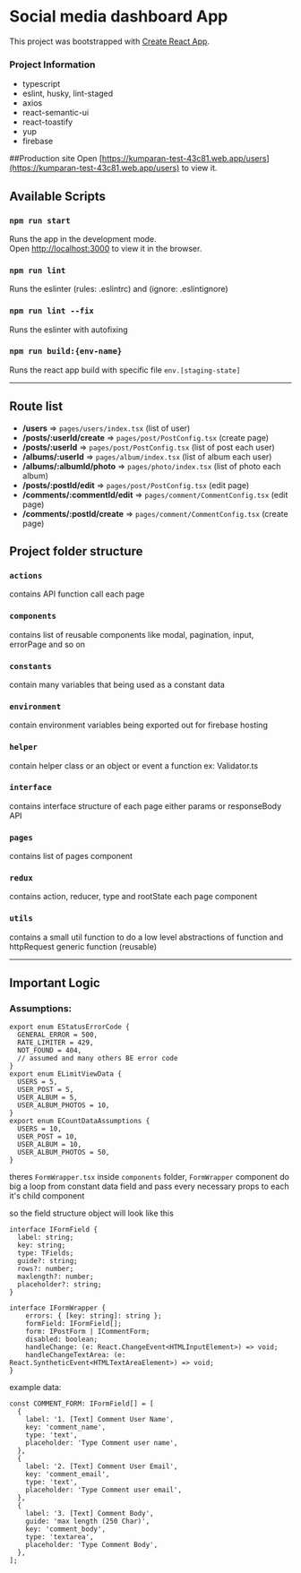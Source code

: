# Social media dashboard App

This project was bootstrapped with [Create React App](https://github.com/facebook/create-react-app).
### Project Information
- typescript
- eslint, husky, lint-staged
- axios
- react-semantic-ui
- react-toastify
- yup
- firebase

##Production site
Open [https://kumparan-test-43c81.web.app/users](https://kumparan-test-43c81.web.app/users) to view it.

## Available Scripts
### `npm run start`

Runs the app in the development mode.\
Open [http://localhost:3000](http://localhost:3000) to view it in the browser.

### `npm run lint`

Runs the eslinter (rules: .eslintrc) and (ignore: .eslintignore)

### `npm run lint --fix`

Runs the eslinter with autofixing

### `npm run build:{env-name}`

Runs the react app build with specific file `env.[staging-state]`

----------

## Route list
- **/users** => `pages/users/index.tsx` (list of user)
- **/posts/:userId/create** => `pages/post/PostConfig.tsx` (create page)
- **/posts/:userId** => `pages/post/PostConfig.tsx` (list of post each user)
- **/albums/:userId** => `pages/album/index.tsx` (list of album each user)
- **/albums/:albumId/photo** => `pages/photo/index.tsx` (list of photo each album)
- **/posts/:postId/edit** => `pages/post/PostConfig.tsx` (edit page)
- **/comments/:commentId/edit** => `pages/comment/CommentConfig.tsx` (edit page)
- **/comments/:postId/create** => `pages/comment/CommentConfig.tsx` (create page)

## Project folder structure
### `actions`
contains API function call each page
### `components`
contains list of reusable components like modal, pagination, input, errorPage and so on
### `constants`
contain many variables that being used as a constant data
### `environment`
contain environment variables being exported out for firebase hosting
### `helper`
contain helper class or an object or event a function ex: Validator.ts
### `interface`
contains interface structure of each page either params or responseBody API
### `pages`
contains list of pages component
### `redux`
contains action, reducer, type and rootState each page component
### `utils`
contains a small util function to do a low level abstractions of function and httpRequest generic function (reusable)
______
## Important Logic
### Assumptions:
```
export enum EStatusErrorCode {
  GENERAL_ERROR = 500,
  RATE_LIMITER = 429,
  NOT_FOUND = 404,
  // assumed and many others BE error code
}
export enum ELimitViewData {
  USERS = 5,
  USER_POST = 5,
  USER_ALBUM = 5,
  USER_ALBUM_PHOTOS = 10,
}
export enum ECountDataAssumptions {
  USERS = 10,
  USER_POST = 10,
  USER_ALBUM = 10,
  USER_ALBUM_PHOTOS = 50,
}
```
theres `FormWrapper.tsx` inside `components` folder, `FormWrapper` component do big a loop from constant data field and pass every necessary props to each it's child component

so the field structure object will look like this

```
interface IFormField {
  label: string;
  key: string;
  type: TFields;
  guide?: string;
  rows?: number;
  maxlength?: number;
  placeholder?: string;
}
```

```
interface IFormWrapper {
    errors: { [key: string]: string };
    formField: IFormField[];
    form: IPostForm | ICommentForm;
    disabled: boolean;
    handleChange: (e: React.ChangeEvent<HTMLInputElement>) => void;
    handleChangeTextArea: (e: React.SyntheticEvent<HTMLTextAreaElement>) => void;
}
```

example data: 
```
const COMMENT_FORM: IFormField[] = [
  {
    label: '1. [Text] Comment User Name',
    key: 'comment_name',
    type: 'text',
    placeholder: 'Type Comment user name',
  },
  {
    label: '2. [Text] Comment User Email',
    key: 'comment_email',
    type: 'text',
    placeholder: 'Type Comment user email',
  },
  {
    label: '3. [Text] Comment Body',
    guide: 'max length (250 Char)',
    key: 'comment_body',
    type: 'textarea',
    placeholder: 'Type Comment Body',
  },
];
```